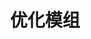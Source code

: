 ---
Layout: doc
title: 优化模组
SidebarFolder: true
sidebarorder:
  server: 1
  client: 2
prev: false
next: false
---